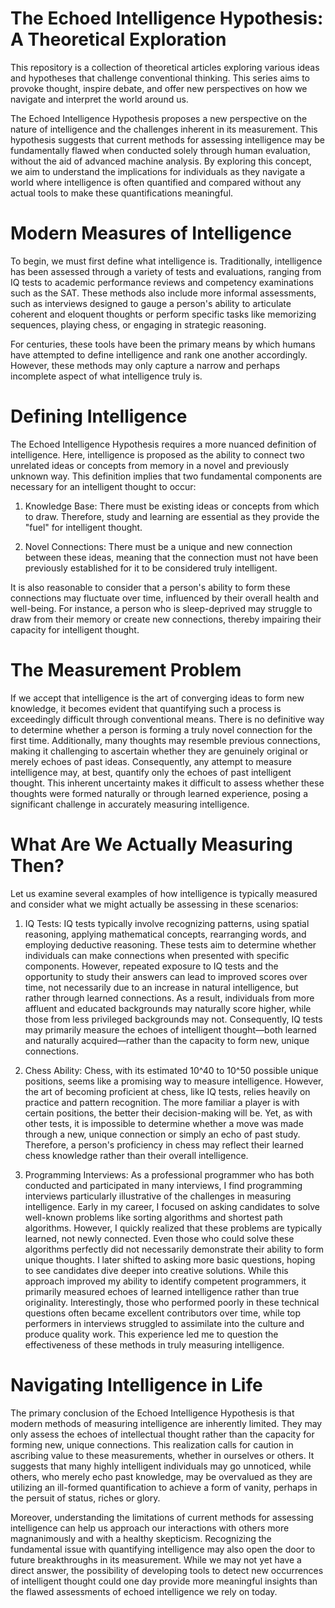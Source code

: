 # The Echoed Intelligence Hypothesis: A Theoretical Exploration


This repository is a collection of theoretical articles exploring various ideas and hypotheses that challenge conventional thinking. This series aims to provoke thought, inspire debate, and offer new perspectives on how we navigate and interpret the world around us.

The Echoed Intelligence Hypothesis proposes a new perspective on the nature of intelligence and the challenges inherent in its measurement. This hypothesis suggests that current methods for assessing intelligence may be fundamentally flawed when conducted solely through human evaluation, without the aid of advanced machine analysis. By exploring this concept, we aim to understand the implications for individuals as they navigate a world where intelligence is often quantified and compared without any actual tools to make these quantifications meaningful.


# Modern Measures of Intelligence

To begin, we must first define what intelligence is. Traditionally, intelligence has been assessed through a variety of tests and evaluations, ranging from IQ tests to academic performance reviews and competency examinations such as the SAT. These methods also include more informal assessments, such as interviews designed to gauge a person's ability to articulate coherent and eloquent thoughts or perform specific tasks like memorizing sequences, playing chess, or engaging in strategic reasoning.

For centuries, these tools have been the primary means by which humans have attempted to define intelligence and rank one another accordingly. However, these methods may only capture a narrow and perhaps incomplete aspect of what intelligence truly is.


# Defining Intelligence

The Echoed Intelligence Hypothesis requires a more nuanced definition of intelligence. Here, intelligence is proposed as the ability to connect two unrelated ideas or concepts from memory in a novel and previously unknown way. This definition implies that two fundamental components are necessary for an intelligent thought to occur:

1) Knowledge Base: There must be existing ideas or concepts from which to draw. Therefore, study and learning are essential as they provide the "fuel" for intelligent thought.

2) Novel Connections: There must be a unique and new connection between these ideas, meaning that the connection must not have been previously established for it to be considered truly intelligent.

It is also reasonable to consider that a person's ability to form these connections may fluctuate over time, influenced by their overall health and well-being. For instance, a person who is sleep-deprived may struggle to draw from their memory or create new connections, thereby impairing their capacity for intelligent thought.


# The Measurement Problem

If we accept that intelligence is the art of converging ideas to form new knowledge, it becomes evident that quantifying such a process is exceedingly difficult through conventional means. There is no definitive way to determine whether a person is forming a truly novel connection for the first time. Additionally, many thoughts may resemble previous connections, making it challenging to ascertain whether they are genuinely original or merely echoes of past ideas. Consequently, any attempt to measure intelligence may, at best, quantify only the echoes of past intelligent thought. This inherent uncertainty makes it difficult to assess whether these thoughts were formed naturally or through learned experience, posing a significant challenge in accurately measuring intelligence.


# What Are We Actually Measuring Then?

Let us examine several examples of how intelligence is typically measured and consider what we might actually be assessing in these scenarios:

1) IQ Tests: IQ tests typically involve recognizing patterns, using spatial reasoning, applying mathematical concepts, rearranging words, and employing deductive reasoning. These tests aim to determine whether individuals can make connections when presented with specific components. However, repeated exposure to IQ tests and the opportunity to study their answers can lead to improved scores over time, not necessarily due to an increase in natural intelligence, but rather through learned connections. As a result, individuals from more affluent and educated backgrounds may naturally score higher, while those from less privileged backgrounds may not. Consequently, IQ tests may primarily measure the echoes of intelligent thought—both learned and naturally acquired—rather than the capacity to form new, unique connections.

2) Chess Ability: Chess, with its estimated 10^40 to 10^50 possible unique positions, seems like a promising way to measure intelligence. However, the art of becoming proficient at chess, like IQ tests, relies heavily on practice and pattern recognition. The more familiar a player is with certain positions, the better their decision-making will be. Yet, as with other tests, it is impossible to determine whether a move was made through a new, unique connection or simply an echo of past study. Therefore, a person's proficiency in chess may reflect their learned chess knowledge rather than their overall intelligence.

3) Programming Interviews: As a professional programmer who has both conducted and participated in many interviews, I find programming interviews particularly illustrative of the challenges in measuring intelligence. Early in my career, I focused on asking candidates to solve well-known problems like sorting algorithms and shortest path algorithms. However, I quickly realized that these problems are typically learned, not newly connected. Even those who could solve these algorithms perfectly did not necessarily demonstrate their ability to form unique thoughts. I later shifted to asking more basic questions, hoping to see candidates dive deeper into creative solutions. While this approach improved my ability to identify competent programmers, it primarily measured echoes of learned intelligence rather than true originality. Interestingly, those who performed poorly in these technical questions often became excellent contributors over time, while top performers in interviews struggled to assimilate into the culture and produce quality work. This experience led me to question the effectiveness of these methods in truly measuring intelligence.


# Navigating Intelligence in Life

The primary conclusion of the Echoed Intelligence Hypothesis is that modern methods of measuring intelligence are inherently limited. They may only assess the echoes of intellectual thought rather than the capacity for forming new, unique connections. This realization calls for caution in ascribing value to these measurements, whether in ourselves or others. It suggests that many highly intelligent individuals may go unnoticed, while others, who merely echo past knowledge, may be overvalued as they are utilizing an ill-formed quantification to achieve a form of vanity, perhaps in the persuit of status, riches or glory.

Moreover, understanding the limitations of current methods for assessing intelligence can help us approach our interactions with others more magnanimously and with a healthy skepticism. Recognizing the fundamental issue with quantifying intelligence may also open the door to future breakthroughs in its measurement. While we may not yet have a direct answer, the possibility of developing tools to detect new occurrences of intelligent thought could one day provide more meaningful insights than the flawed assessments of echoed intelligence we rely on today.